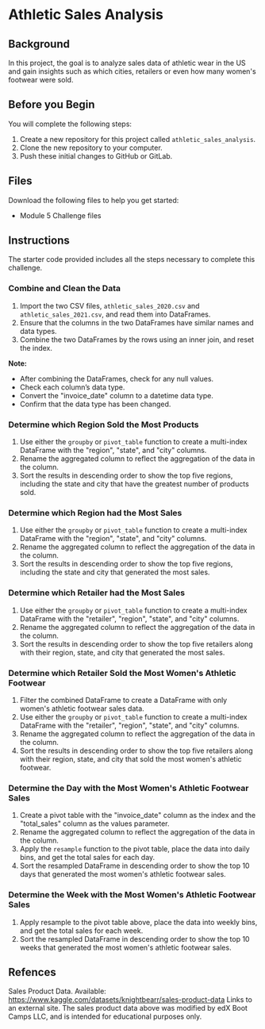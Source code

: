 # Athletic Sales Analysis

## Background

In this project, the goal is to analyze sales data of athletic wear in the US and gain insights such as which cities, retailers or even how many women's footwear were sold.

## Before you Begin

You will complete the following steps:
1. Create a new repository for this project called `athletic_sales_analysis`. 
2. Clone the new repository to your computer.
3. Push these initial changes to GitHub or GitLab.

## Files

Download the following files to help you get started:
- Module 5 Challenge files

## Instructions

The starter code provided includes all the steps necessary to complete this challenge.

### Combine and Clean the Data

1. Import the two CSV files, `athletic_sales_2020.csv` and `athletic_sales_2021.csv`, and read them into DataFrames.
2. Ensure that the columns in the two DataFrames have similar names and data types.
3. Combine the two DataFrames by the rows using an inner join, and reset the index.

**Note:**
- After combining the DataFrames, check for any null values.
- Check each column’s data type.
- Convert the "invoice_date" column to a datetime data type.
- Confirm that the data type has been changed.

### Determine which Region Sold the Most Products

1. Use either the `groupby` or `pivot_table` function to create a multi-index DataFrame with the "region", "state", and "city" columns.
2. Rename the aggregated column to reflect the aggregation of the data in the column.
3. Sort the results in descending order to show the top five regions, including the state and city that have the greatest number of products sold.

### Determine which Region had the Most Sales

1. Use either the `groupby` or `pivot_table` function to create a multi-index DataFrame with the "region", "state", and "city" columns.
2. Rename the aggregated column to reflect the aggregation of the data in the column.
3. Sort the results in descending order to show the top five regions, including the state and city that generated the most sales.

### Determine which Retailer had the Most Sales

1. Use either the `groupby` or `pivot_table` function to create a multi-index DataFrame with the "retailer", "region", "state", and "city" columns.
2. Rename the aggregated column to reflect the aggregation of the data in the column.
3. Sort the results in descending order to show the top five retailers along with their region, state, and city that generated the most sales.

### Determine which Retailer Sold the Most Women's Athletic Footwear

1. Filter the combined DataFrame to create a DataFrame with only women's athletic footwear sales data.
2. Use either the `groupby` or `pivot_table` function to create a multi-index DataFrame with the "retailer", "region", "state", and "city" columns.
3. Rename the aggregated column to reflect the aggregation of the data in the column.
4. Sort the results in descending order to show the top five retailers along with their region, state, and city that sold the most women's athletic footwear.

### Determine the Day with the Most Women's Athletic Footwear Sales

1. Create a pivot table with the "invoice_date" column as the index and the "total_sales" column as the values parameter.
2. Rename the aggregated column to reflect the aggregation of the data in the column.
3. Apply the `resample` function to the pivot table, place the data into daily bins, and get the total sales for each day.
4. Sort the resampled DataFrame in descending order to show the top 10 days that generated the most women's athletic footwear sales.

### Determine the Week with the Most Women's Athletic Footwear Sales

1. Apply resample to the pivot table above, place the data into weekly bins, and get the total sales for each week.
2. Sort the resampled DataFrame in descending order to show the top 10 weeks that generated the most women's athletic footwear sales.

## Refences
Sales Product Data. Available: https://www.kaggle.com/datasets/knightbearr/sales-product-data Links to an external site.
The sales product data above was modified by edX Boot Camps LLC, and is intended for educational purposes only.
